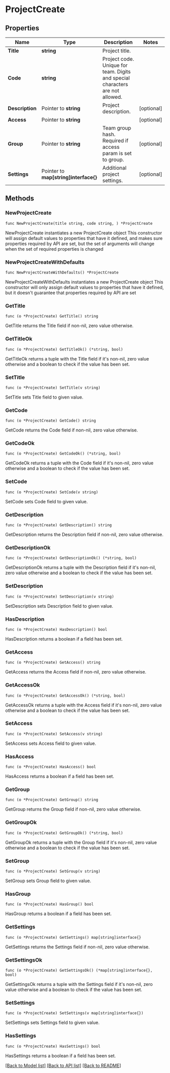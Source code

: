 # ProjectCreate

## Properties

Name | Type | Description | Notes
------------ | ------------- | ------------- | -------------
**Title** | **string** | Project title. | 
**Code** | **string** | Project code. Unique for team. Digits and special characters are not allowed. | 
**Description** | Pointer to **string** | Project description. | [optional] 
**Access** | Pointer to **string** |  | [optional] 
**Group** | Pointer to **string** | Team group hash. Required if access param is set to group. | [optional] 
**Settings** | Pointer to **map[string]interface{}** | Additional project settings. | [optional] 

## Methods

### NewProjectCreate

`func NewProjectCreate(title string, code string, ) *ProjectCreate`

NewProjectCreate instantiates a new ProjectCreate object
This constructor will assign default values to properties that have it defined,
and makes sure properties required by API are set, but the set of arguments
will change when the set of required properties is changed

### NewProjectCreateWithDefaults

`func NewProjectCreateWithDefaults() *ProjectCreate`

NewProjectCreateWithDefaults instantiates a new ProjectCreate object
This constructor will only assign default values to properties that have it defined,
but it doesn't guarantee that properties required by API are set

### GetTitle

`func (o *ProjectCreate) GetTitle() string`

GetTitle returns the Title field if non-nil, zero value otherwise.

### GetTitleOk

`func (o *ProjectCreate) GetTitleOk() (*string, bool)`

GetTitleOk returns a tuple with the Title field if it's non-nil, zero value otherwise
and a boolean to check if the value has been set.

### SetTitle

`func (o *ProjectCreate) SetTitle(v string)`

SetTitle sets Title field to given value.


### GetCode

`func (o *ProjectCreate) GetCode() string`

GetCode returns the Code field if non-nil, zero value otherwise.

### GetCodeOk

`func (o *ProjectCreate) GetCodeOk() (*string, bool)`

GetCodeOk returns a tuple with the Code field if it's non-nil, zero value otherwise
and a boolean to check if the value has been set.

### SetCode

`func (o *ProjectCreate) SetCode(v string)`

SetCode sets Code field to given value.


### GetDescription

`func (o *ProjectCreate) GetDescription() string`

GetDescription returns the Description field if non-nil, zero value otherwise.

### GetDescriptionOk

`func (o *ProjectCreate) GetDescriptionOk() (*string, bool)`

GetDescriptionOk returns a tuple with the Description field if it's non-nil, zero value otherwise
and a boolean to check if the value has been set.

### SetDescription

`func (o *ProjectCreate) SetDescription(v string)`

SetDescription sets Description field to given value.

### HasDescription

`func (o *ProjectCreate) HasDescription() bool`

HasDescription returns a boolean if a field has been set.

### GetAccess

`func (o *ProjectCreate) GetAccess() string`

GetAccess returns the Access field if non-nil, zero value otherwise.

### GetAccessOk

`func (o *ProjectCreate) GetAccessOk() (*string, bool)`

GetAccessOk returns a tuple with the Access field if it's non-nil, zero value otherwise
and a boolean to check if the value has been set.

### SetAccess

`func (o *ProjectCreate) SetAccess(v string)`

SetAccess sets Access field to given value.

### HasAccess

`func (o *ProjectCreate) HasAccess() bool`

HasAccess returns a boolean if a field has been set.

### GetGroup

`func (o *ProjectCreate) GetGroup() string`

GetGroup returns the Group field if non-nil, zero value otherwise.

### GetGroupOk

`func (o *ProjectCreate) GetGroupOk() (*string, bool)`

GetGroupOk returns a tuple with the Group field if it's non-nil, zero value otherwise
and a boolean to check if the value has been set.

### SetGroup

`func (o *ProjectCreate) SetGroup(v string)`

SetGroup sets Group field to given value.

### HasGroup

`func (o *ProjectCreate) HasGroup() bool`

HasGroup returns a boolean if a field has been set.

### GetSettings

`func (o *ProjectCreate) GetSettings() map[string]interface{}`

GetSettings returns the Settings field if non-nil, zero value otherwise.

### GetSettingsOk

`func (o *ProjectCreate) GetSettingsOk() (*map[string]interface{}, bool)`

GetSettingsOk returns a tuple with the Settings field if it's non-nil, zero value otherwise
and a boolean to check if the value has been set.

### SetSettings

`func (o *ProjectCreate) SetSettings(v map[string]interface{})`

SetSettings sets Settings field to given value.

### HasSettings

`func (o *ProjectCreate) HasSettings() bool`

HasSettings returns a boolean if a field has been set.


[[Back to Model list]](../README.md#documentation-for-models) [[Back to API list]](../README.md#documentation-for-api-endpoints) [[Back to README]](../README.md)



